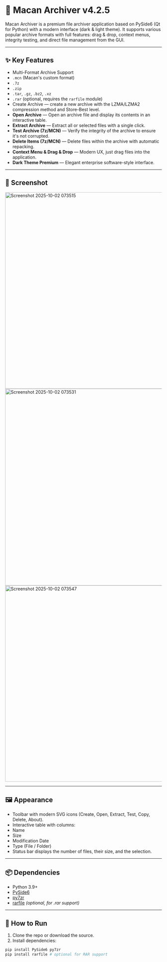 # 🐅 Macan Archiver v4.2.5

Macan Archiver is a premium file archiver application based on PySide6 (Qt for Python) with a modern interface (dark & light theme).
It supports various popular archive formats with full features: drag & drop, context menus, integrity testing, and direct file management from the GUI.

---

## ✨ Key Features
- Multi-Format Archive Support
- `.mcn` (Macan's custom format)
- `.7z`
- `.zip`
- `.tar`, `.gz`, `.bz2`, `.xz`
- `.rar` (optional, requires the `rarfile` module)
- Create Archive — create a new archive with the LZMA/LZMA2 compression method and Store-Best level.
- **Open Archive** — Open an archive file and display its contents in an interactive table.
- **Extract Archive** — Extract all or selected files with a single click.
- **Test Archive (7z/MCN)** — Verify the integrity of the archive to ensure it's not corrupted.
- **Delete Items (7z/MCN)** — Delete files within the archive with automatic repacking.
- **Context Menu & Drag & Drop** — Modern UX, just drag files into the application.
- **Dark Theme Premium** — Elegant enterprise software-style interface.

---
## 📸 Screenshot
<img width="801" height="630" alt="Screenshot 2025-10-02 073515" src="https://github.com/user-attachments/assets/0b5dc28a-a566-4dad-9a29-ba7f44036fbc" />
<img width="803" height="631" alt="Screenshot 2025-10-02 073531" src="https://github.com/user-attachments/assets/2787fbf0-0f0f-4bc5-b483-999efba00515" />
<img width="802" height="629" alt="Screenshot 2025-10-02 073547" src="https://github.com/user-attachments/assets/29177001-e2ae-4eab-a769-9b1c23ccb69d" />

---

## 🖼️ Appearance
- Toolbar with modern SVG icons (Create, Open, Extract, Test, Copy, Delete, About).
- Interactive table with columns:
- Name
- Size
- Modification Date
- Type (File / Folder)
- Status bar displays the number of files, their size, and the selection.

---

## 📦 Dependencies
- Python 3.9+
- [PySide6](https://pypi.org/project/PySide6/)
- [py7zr](https://pypi.org/project/py7zr/)
- [rarfile](https://pypi.org/project/rarfile/) *(optional, for .rar support)*

---

## 🚀 How to Run
1. Clone the repo or download the source.
2. Install dependencies:
```bash
pip install PySide6 py7zr
pip install rarfile # optional for RAR support
